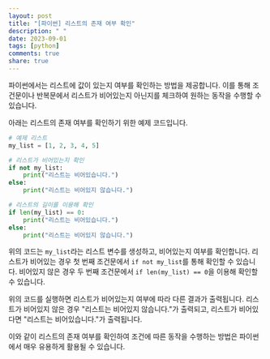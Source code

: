 ```yaml
---
layout: post
title: "[파이썬] 리스트의 존재 여부 확인"
description: " "
date: 2023-09-01
tags: [python]
comments: true
share: true
---
```


파이썬에서는 리스트에 값이 있는지 여부를 확인하는 방법을 제공합니다. 이를 통해 조건문이나 반복문에서 리스트가 비어있는지 아닌지를 체크하여 원하는 동작을 수행할 수 있습니다. 

아래는 리스트의 존재 여부를 확인하기 위한 예제 코드입니다.

```python
# 예제 리스트
my_list = [1, 2, 3, 4, 5]

# 리스트가 비어있는지 확인
if not my_list:
    print("리스트는 비어있습니다.")
else:
    print("리스트는 비어있지 않습니다.")

# 리스트의 길이를 이용해 확인
if len(my_list) == 0:
    print("리스트는 비어있습니다.")
else:
    print("리스트는 비어있지 않습니다.")
```

위의 코드는 `my_list`라는 리스트 변수를 생성하고, 비어있는지 여부를 확인합니다. 리스트가 비어있는 경우 첫 번째 조건문에서 `if not my_list`를 통해 확인할 수 있습니다. 비어있지 않은 경우 두 번째 조건문에서 `if len(my_list) == 0`을 이용해 확인할 수 있습니다.

위의 코드를 실행하면 리스트가 비어있는지 여부에 따라 다른 결과가 출력됩니다. 리스트가 비어있지 않은 경우 "리스트는 비어있지 않습니다."가 출력되고, 리스트가 비어있다면 "리스트는 비어있습니다."가 출력됩니다.

이와 같이 리스트의 존재 여부를 확인하여 조건에 따른 동작을 수행하는 방법은 파이썬에서 매우 유용하게 활용될 수 있습니다.